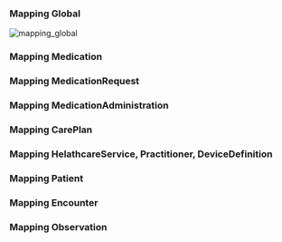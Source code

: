 ### Mapping Global

![mapping_global](input/pagecontent/images/mapping_global.svg)

### Mapping Medication

### Mapping MedicationRequest

### Mapping MedicationAdministration

### Mapping CarePlan

### Mapping HelathcareService, Practitioner, DeviceDefinition

### Mapping Patient

### Mapping Encounter

### Mapping Observation